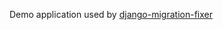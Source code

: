 Demo application used by [django-migration-fixer](https://github.com/tj-django/django-migration-fixer)
